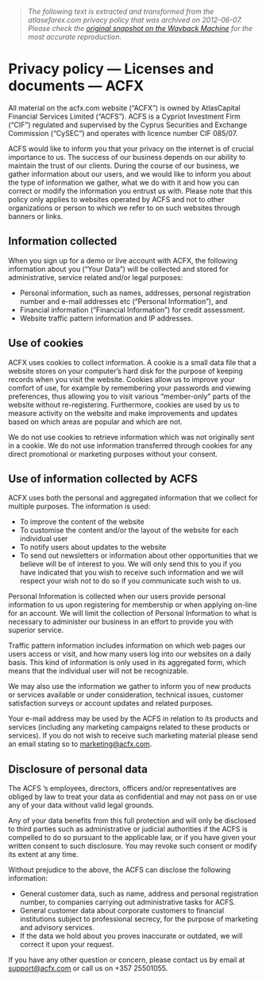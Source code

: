 > *The following text is extracted and transformed from the atlaseforex.com privacy policy that was archived on 2012-06-07. Please check the [original snapshot on the Wayback Machine](https://web.archive.org/web/20120607211108id_/http%3A//www.acfx.com/Licenses-and-documents/Privacy-policy.aspx) for the most accurate reproduction.*

# Privacy policy — Licenses and documents — ACFX

All material on the acfx.com website (“ACFX”) is owned by AtlasCapital Financial Services Limited (“ACFS”). ACFS is a Cypriot Investment Firm (“CIF”) regulated and supervised by the Cyprus Securities and Exchange Commission (“CySEC”) and operates with licence number CIF 085/07.

ACFS would like to inform you that your privacy on the internet is of crucial importance to us. The success of our business depends on our ability to maintain the trust of our clients. During the course of our business, we gather information about our users, and we would like to inform you about the type of information we gather, what we do with it and how you can correct or modify the information you entrust us with. Please note that this policy only applies to websites operated by ACFS and not to other organizations or person to which we refer to on such websites through banners or links.

  


## Information collected

When you sign up for a demo or live account with ACFX, the following information about you (“Your Data”) will be collected and stored for administrative, service related and/or legal purposes:

  * Personal information, such as names, addresses, personal registration number and e-mail addresses etc (“Personal Information”), and
  * Financial information (“Financial Information”) for credit assessment.
  * Website traffic pattern information and IP addresses.

  


## Use of cookies

ACFX uses cookies to collect information. A cookie is a small data file that a website stores on your computer’s hard disk for the purpose of keeping records when you visit the website. Cookies allow us to improve your comfort of use, for example by remembering your passwords and viewing preferences, thus allowing you to visit various “member-only” parts of the website without re-registering. Furthermore, cookies are used by us to measure activity on the website and make improvements and updates based on which areas are popular and which are not.

We do not use cookies to retrieve information which was not originally sent in a cookie. We do not use information transferred through cookies for any direct promotional or marketing purposes without your consent.

  


## Use of information collected by ACFS

ACFX uses both the personal and aggregated information that we collect for multiple purposes. The information is used:

  * To improve the content of the website
  * To customise the content and/or the layout of the website for each individual user
  * To notify users about updates to the website
  * To send out newsletters or information about other opportunities that we believe will be of interest to you. We will only send this to you if you have indicated that you wish to receive such information and we will respect your wish not to do so if you communicate such wish to us.



Personal Information is collected when our users provide personal information to us upon registering for membership or when applying on-line for an account. We will limit the collection of Personal Information to what is necessary to administer our business in an effort to provide you with superior service.

Traffic pattern information includes information on which web pages our users access or visit, and how many users log into our websites on a daily basis. This kind of information is only used in its aggregated form, which means that the individual user will not be recognizable.

We may also use the information we gather to inform you of new products or services available or under consideration, technical issues, customer satisfaction surveys or account updates and related purposes. 

Your e-mail address may be used by the ACFS in relation to its products and services (including any marketing campaigns related to these products or services). If you do not wish to receive such marketing material please send an email stating so to [marketing@acfx.com](mailto:marketing@acfx.com).

  


## Disclosure of personal data

The ACFS ’s employees, directors, officers and/or representatives are obliged by law to treat your data as confidential and may not pass on or use any of your data without valid legal grounds.

Any of your data benefits from this full protection and will only be disclosed to third parties such as administrative or judicial authorities if the ACFS is compelled to do so pursuant to the applicable law, or if you have given your written consent to such disclosure. You may revoke such consent or modify its extent at any time.

Without prejudice to the above, the ACFS can disclose the following information: 

  * General customer data, such as name, address and personal registration number, to companies carrying out administrative tasks for ACFS.
  * General customer data about corporate customers to financial institutions subject to professional secrecy, for the purpose of marketing and advisory services.
  * If the data we hold about you proves inaccurate or outdated, we will correct it upon your request.



If you have any other question or concern, please contact us by email at [support@acfx.com](mailto:support@acfx.com) or call us on +357 25501055.
